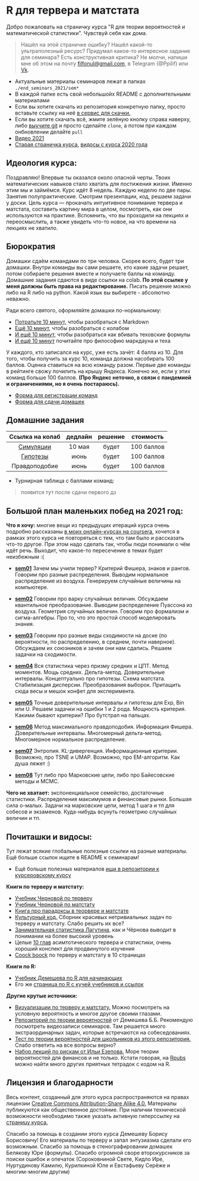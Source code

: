 # R для тервера и матстата

Добро пожаловать на страничку курса "R для теории вероятностей и математической статистики". Чувствуй себя как дома.

> Нашёл на этой страничке ошибку? Нашёл какой-то ультраполезный ресурс? Придумал какое-то интересное задание для семинара? Есть конструктивная критика? Не молчи, напиши мне об этом на почту filfonul@gmail.com, в Telegram (@Ppilif) или [Vk](https://vk.com/ppilif).

* Актуальные материалы семинаров лежат в папках `./end_seminars_2021/sem*`
* В каждой папке есть свой небольшойx README с дополнительными материалами
* Если вы хотите скачать из репозитория конкретную папку, просто вставьте ссылку на неё [в сервис для скачки.](https://minhaskamal.github.io/DownGit/#/home)
* Если вы хотите скачать всё, жмите зелёную кнопку справа наверху, либо [выучите git](https://nbviewer.jupyter.org/github/FUlyankin/LaTeX/blob/master/Logi_2019/sem_8/Intro_git_ssh.ipynb) и просто сделайте `clone`, а потом при каждом онбновлении делайте `pull`
* [Видео 2021](https://www.youtube.com/playlist?list=PLNKXA-74YGLgug7l557PiN-hPNCPVmKsJ)
* [Cтарая страничка курса,](https://fulyankin.github.io/r_probability/) [видосы с курса 2020 года](https://www.youtube.com/playlist?list=PLNKXA-74YGLhv3CdwExDVxMa0DmA4ASg_)


## Идеология курса:

Поздравляю! Впервые ты оказался около опасной черты. Твоих математических навыков стало хватать для постижения жизни. Именно этим мы и займёмся. Курс идёт 8 недель. Каждую неделю по две пары. Занятия полупрактические. Смотрим презентации, код, решаем задачи у доски. Цель курса — прокачать интуитивное понимание тервера и матстата, составить картину мира в целом, посмотреть, как они используются на практике. Вспомнить, что вы проходили на лекциях и переосмыслить, а также увидеть что-то новое, на что времени на лекциях не хватило.


## Бюрократия

Домашки сдаём командами по три человка. Скорее всего, будет три домашки. Внутри команды вы сами решаете, кто какие задачи решает, потом собираете решения вместе и получаете баллы на команду. Домашние задания сдаются в виде ссылки на colab. __По этой ссылке у меня должны быть права на редактирование.__ Писать решение можно либо на R либо на python. Какой язык вы выбирете - абсолютно неважно. 

Ради всего святого, оформляйте домашки по-нормальному: 

- [Потратьте 10 минут,](http://www.markdowntutorial.com/) чтобы разобраться с Markdown
- [Ещё 10 минут,](https://colab.research.google.com/notebooks/intro.ipynb) чтобы разобраться с колабом
- [И ещё 10 минут,](https://ru.wikibooks.org/wiki/Математические_формулы_в_LaTeX) чтобы разобраться как вбивать теховские формулы
- [И ещё 10 минут](https://github.com/danlark1/hse_missing_cs_education/tree/master/layout_systems) почитайте про философию маркдауна и теха


У каждого, кто записался на курс, уже есть зачёт: 4 балла из 10. Для того, чтобы получить за курс 10, команда должна насобирать 100 баллов. Оценка ставиться на всю команду разом. Первые две команды в рейтинге свожу почилить на крышу Яндекса. Конечно же, если у этих команд больше 100 баллов. __(Про Яндекс неточно, в связи с пандемией и ограничениями, но я очень постараюсь).__

* [Форма для регистрации команд](https://docs.google.com/forms/d/e/1FAIpQLSfW1e5wSWF42xlYxjE-XpXusxd7BMKROrdaiz2lPPio_OPsqw/viewform)
* [Форма для сдачи домашек](https://docs.google.com/forms/d/e/1FAIpQLSdfUl5-LbWXVOlNDrx6bjvuqcFvw_8c51uBgzW3_QuOnMfWYA/viewform)


## Домашние задания

| Ссылка на колаб | дедлайн | решение | стоимость |
|:---------------:|:-------:|:-------:|:---------:|
| [Симуляции](https://drive.google.com/file/d/1_d_o9_UvVeErRstAZ6-OIi7p94q8y17w/view?usp=sharing)       | 10 мая | будет   | 100 баллов|
| [Гипотезы]()        | июнь | будет   | 100 баллов|
| Правдоподобие   | июнь | будет   | 100 баллов|


* Турнирная таблица с баллами команд:

> появится тут после сдачи первого дз


## Большой план маленьких побед на 2021 год:

__Что я хочу:__ многие вещи из предыдущих итераций курса очень подробно рассказаны [в моих онлайн-курсах на coursera,](https://www.coursera.org/specializations/machine-learning-from-statistics-to-neural-networks#courses) хочется в рамках этого курса не повторяться с тем, что там было и рассказать что-то другое. При этом надо сделать так, чтобы люди понимали о чём идёт речь. Выходит, что какое-то пересечение в темах будет неизбежным :(


- [__sem01__](./end_seminars_2021/sem01) Зачем мы учили тервер? Критерий Фишера, знаков и рангов. Говорим про разные распределения. Выводим нормальное распределение из воздуха. Генерируем случайные величины на компьютере. 

- [__sem02__](./end_seminars_2021/sem02) Говорим про варку случайных величин. Обсуждаем квантильное преобразование. Выводим распределение Пуассона из воздуха. Геометрия случайных величин. Говорим про формализм и сигма-алгебры. Про то, что это простой способ моделировать знания. 

- [__sem03__](./end_seminars_2021/sem03) Говорим про разные виды сходимости на доске (по вероятности, по распределению, в среднем, почти наверное). Обсуждаем их союзников и зачем они нам сдались. Решаем задачки на сходимости. 

- [__sem04__](./end_seminars_2021/sem04) Вся статистика через призму средних и ЦПТ. Метод моментов. Мощь средних. Дельта-метод. Доверительные интервалы. Концептуально про гипотезы. Схема матстата. Стабилизация дисперсии. Преобразования выборок. Притащить сюда весы и мешок конфет для эксперимента. 

- [__sem05__](./end_seminars_2021/sem05) Точные доверительные интервалы и гипотезы для Exp, Bin или U. Решаем задачки на ошибки 1 и 2 рода. Мощность критерия. Какими бывают критерии? Про бутстрап на пальцах. 

- [__sem06__](./end_seminars_2021/sem06) Метод максимального правдоподобия. Информация Фишера. Доверительные интервалы. Многомерный дельта-метод. Многомерное нормальное распределение. 

- [__sem07__](./end_seminars_2021/sem07) Энтропия. KL-дивергенция. Информационные критерии. Возможно, про TSNE и UMAP. Возможно, про EM-алгоритм. Как душа ляжет :) 

- [__sem08__](./end_seminars_2021/sem08) Тут либо про Марковские цепи, либо про Байесовские методы и MCMC.


__Чего не хватает:__ экспоненциальное семейство, достаточные статистики. Распределения максимумов и финансовые рынки. Большая сила o-малых. Задачи на марковские цепи, метод 1 шага и тп для собесов и экзаменов. Куда-нибудь всунуть геометрию случайных величин и тп. 


## Почиташки и видосы:

Тут лежат всякие глобальные полезные ссылки на разные материалы. Ещё больше ссылок ищите в README к семинарам!

* Ещё больше полезных материалов [ищи в репозитории к курсеровскому курсу](https://github.com/FUlyankin/matstat_coursera)


__Книги по терверу и матстату:__

* [Учебник Черновой по терверу](https://github.com/FUlyankin/r_probability/raw/master/books/Хороший%20учебник%20по%20терверу.pdf)
* [Учебник Черновой по матстату](https://github.com/FUlyankin/r_probability/raw/master/books/Хороший%20учебник%20по%20матстату.pdf)
* [Книга про парадоксы в теорвере и матстате ](https://github.com/FUlyankin/r_probability/raw/master/books/Sekej%20G.%20_Paradoksy%20v%20teorii%20verojatnostej_.pdf)
* [Культурный код.](https://github.com/bdemeshev/probability_dna) Сборник красивых нетривиальных задач по терверу и матстату. Слабо решить их все?
* [Занимательная статистика Лагутина,](https://yadi.sk/i/UuWhEn_L4X_Rwg) как и Чёрнова выводит в понимании на более высокий уровень
* Целые [10 глав](http://personal.psu.edu/drh20/asymp/lectures/asymp.pdf) асимтотического тервера и статистики, очень хороший конспект для продвинутого изучения 
* [Coock boock](http://statistics.zone/) по терверу и матстату в 10 страницах


__Книги по R:__

* [Учебник Демешева по R для начинающих](https://github.com/bdemeshev/r_manual_book)
* Его же [страница по R с кучей учебников и ссылок](https://github.com/bdemeshev/em301/wiki/R)


__Другие крутые источники:__

* [Визуализации по терверу и матстату.](http://students.brown.edu/seeing-theory/) Можно посмотреть на условную вероятность и многое другое своими глазами.
* [Репозиторий по теории вероятностей](http://bdemeshev.github.io/pr201/) от Демешева Б.Б. Рекомендую посмотреть видеозаписи семинаров. Там решается много экстраординарных задач, которые встречаются на собеседованиях.
* [Тест по теории вероятностей для школьников из этого репозитория.](https://github.com/FUlyankin/r_probability/blob/master/books/intro_test.pdf) Слабо ответить на все вопросы верно?
* [Набор лекций по рискам от Ильи Езепова.](hhttps://rpubs.com/iezepov) Море теории вероятностей для финансов и не только. Кстати говорая, на [Rpubs](https://rpubs.com/) можно найти много других приятных тетрадок с кодом на R.


## Лицензия и благодарности

Весь контент, созданный для этого курса распространяются на правах лицензии [Creative Commons Attribution-Share Alike 4.0.](https://creativecommons.org/licenses/by-sa/4.0/deed.ru) Материалы публикуются как общественное достояние. При наличии технической возможности необходимо также указать активную гиперссылку на [страницу курса.](https://fulyankin.github.io/R_probability/)

Спасибо за помощь в создании этого курса Демешеву Борису Борисовичу! Его материалы по терверу и запал энтузиазма сделали его возможным. Спасибо за помощь в стенографировании домашек Белякову Юре (формулы). Спасибо огромной своре второкурсников за поиски ошибок и опечаток (Сороковниной Свете, Кидло Ире, Нуртудинову Камилю, Курилкиной Юле и Евстафьеву Серёже и многим-многим другим)


<br>

<br>
